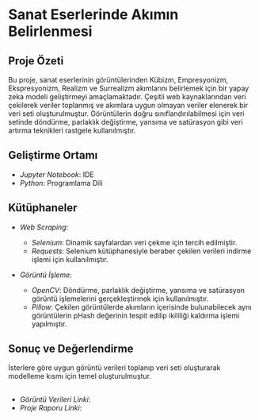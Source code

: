 # Sanat Eserlerinde Akımın Belirlenmesi

## Proje Özeti
Bu proje, sanat eserlerinin görüntülerinden Kübizm, Empresyonizm, Ekspresyonizm, Realizm ve Surrealizm akımlarını belirlemek için bir yapay zeka modeli geliştirmeyi amaçlamaktadır. Çeşitli web kaynaklarından veri çekilerek veriler toplanmış ve akımlara uygun olmayan veriler elenerek bir veri seti oluşturulmuştur. Görüntülerin doğru sınıflandırılabilmesi için veri setinde döndürme, parlaklık değiştirme, yansıma ve satürasyon gibi veri artırma teknikleri rastgele kullanılmıştır.

## Geliştirme Ortamı
- *Jupyter Notebook*: IDE
- *Python*: Programlama Dili

## Kütüphaneler

- *Web Scraping*:
  - *Selenium*: Dinamik sayfalardan veri çekme için tercih edilmiştir.
  - *Requests*: Selenium kütüphanesiyle beraber çekilen verileri indirme işlemi için kullanılmıştır.

- *Görüntü İşleme*:
  - *OpenCV*: Döndürme, parlaklık değiştirme, yansıma ve satürasyon görüntü işlemelerini gerçekleştirmek için kullanılmıştır.
  - *Pillow*: Çekilen görüntülerde akımların içerisinde bulunabilecek aynı görüntülerin pHash değerinin tespit edilip ikililiği kaldırma işlemi yapılmıştır.

## Sonuç ve Değerlendirme
İsterlere göre uygun görüntü verileri toplanıp veri seti oluşturarak modelleme kısmı için temel oluşturulmuştur.

##
- *Görüntü Verileri Linki*:
- *Proje Raporu Linki*:
